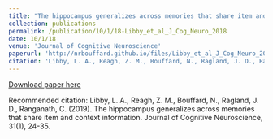 ```yaml
---
title: "The hippocampus generalizes across memories that share item and context information"
collection: publications
permalink: /publication/10/1/18-Libby_et_al_J_Cog_Neuro_2018
date: 10/1/18
venue: 'Journal of Cognitive Neuroscience'
paperurl: 'http://nrbouffard.github.io/files/Libby_et_al_J_Cog_Neuro_2018.pdf'
citation: 'Libby, L. A., Reagh, Z. M., Bouffard, N., Ragland, J. D., Ranganath, C. (2019). The hippocampus generalizes across memories that share item and context information. Journal of Cognitive Neuroscience, 31(1), 24-35.'
---
```


<a href='http://nrbouffard.github.io/files/Libby_et_al_J_Cog_Neuro_2018.pdf'>Download paper here</a>

Recommended citation: Libby, L. A., Reagh, Z. M., Bouffard, N., Ragland, J. D., Ranganath, C. (2019). The hippocampus generalizes across memories that share item and context information. Journal of Cognitive Neuroscience, 31(1), 24-35.
